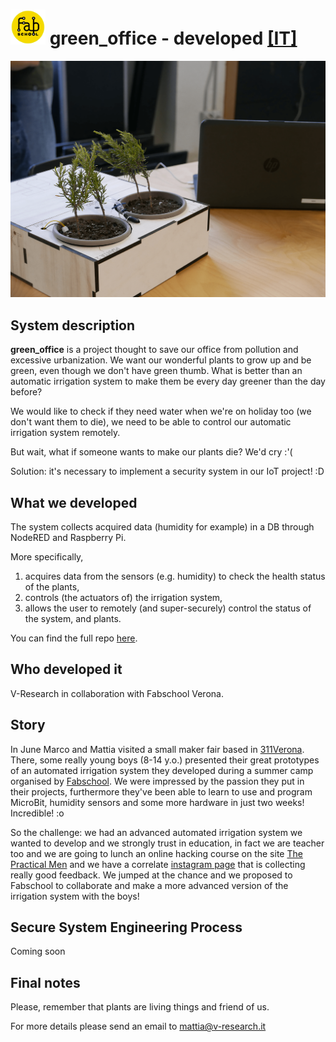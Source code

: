 <h1>
	<img src="./images/logo.png" style="max-width: 2em">
	green_office - developed <a href="https://fondazioneedulife.github.io/green-office/" target="_blank">[IT]</a>
</h1>
<img src="./images/prototype.png">

## System description 

**green_office** is a project thought to save our office from pollution and excessive urbanization. We want our wonderful plants to grow up and be green, even though we don't have green thumb. What is better than an automatic irrigation system to make them be every day greener than the day before?

We would like to check if they need water when we're on holiday too (we don't want them to die), we need to be able to control our automatic irrigation system remotely.

But wait, what if someone wants to make our plants die? We'd cry :'(

Solution: it's necessary to implement a security system in our IoT project! :D

## What we developed
The system collects acquired data (humidity for example) in a DB through NodeRED and Raspberry Pi.

More specifically, 
1. acquires data from the sensors (e.g. humidity) to check the health status of the plants,
2. controls (the actuators of) the irrigation system,
3. allows the user to remotely (and super-securely) control the status of the system, and plants.

You can find the full repo [here](https://github.com/v-research/green_office).

## Who developed it
V-Research in collaboration with Fabschool Verona.

## Story
In June Marco and Mattia visited a small maker fair based in [311Verona](https://311verona.com/).
There, some really young boys (8-14 y.o.) presented their great prototypes of an automated irrigation system they developed during a summer camp organised by [Fabschool](https://www.fabschool.it/).
We were impressed by the passion they put in their projects, furthermore they've been able to learn to use and program MicroBit, humidity sensors and some more hardware in just two weeks! Incredible! :o

So the challenge: we had an advanced automated irrigation system we wanted to develop and we strongly trust in education, in fact we are teacher too and we are going to lunch an online hacking course on the site [The Practical Men](http://thepracticalmen.com/) and we have a correlate [instagram page](https://www.instagram.com/the_practical_men/) that is collecting really good feedback.
We jumped at the chance and we proposed to Fabschool to collaborate and make a more advanced version of the irrigation system with the boys!

## Secure System Engineering Process
Coming soon

## Final notes

Please, remember that plants are living things and friend of us.

For more details please send an email to mattia@v-research.it
